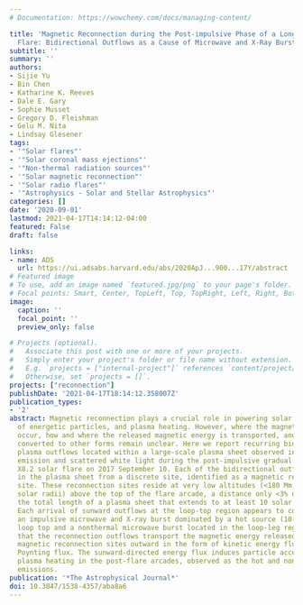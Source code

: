 ```yaml
---
# Documentation: https://wowchemy.com/docs/managing-content/

title: 'Magnetic Reconnection during the Post-impulsive Phase of a Long-duration Solar
  Flare: Bidirectional Outflows as a Cause of Microwave and X-Ray Bursts'
subtitle: ''
summary: ''
authors:
- Sijie Yu
- Bin Chen
- Katharine K. Reeves
- Dale E. Gary
- Sophie Musset
- Gregory D. Fleishman
- Gelu M. Nita
- Lindsay Glesener
tags:
- '"Solar flares"'
- '"Solar coronal mass ejections"'
- '"Non-thermal radiation sources"'
- '"Solar magnetic reconnection"'
- '"Solar radio flares"'
- '"Astrophysics - Solar and Stellar Astrophysics"'
categories: []
date: '2020-09-01'
lastmod: 2021-04-17T14:14:12-04:00
featured: False 
draft: false

links:
- name: ADS
  url: https://ui.adsabs.harvard.edu/abs/2020ApJ...900...17Y/abstract
# Featured image
# To use, add an image named `featured.jpg/png` to your page's folder.
# Focal points: Smart, Center, TopLeft, Top, TopRight, Left, Right, BottomLeft, Bottom, BottomRight.
image:
  caption: ''
  focal_point: ''
  preview_only: false

# Projects (optional).
#   Associate this post with one or more of your projects.
#   Simply enter your project's folder or file name without extension.
#   E.g. `projects = ["internal-project"]` references `content/project/deep-learning/index.md`.
#   Otherwise, set `projects = []`.
projects: ["reconnection"]
publishDate: '2021-04-17T18:14:12.358007Z'
publication_types:
- '2'
abstract: Magnetic reconnection plays a crucial role in powering solar flares, production
  of energetic particles, and plasma heating. However, where the magnetic reconnections
  occur, how and where the released magnetic energy is transported, and how it is
  converted to other forms remain unclear. Here we report recurring bidirectional
  plasma outflows located within a large-scale plasma sheet observed in extreme-ultraviolet
  emission and scattered white light during the post-impulsive gradual phase of the
  X8.2 solar flare on 2017 September 10. Each of the bidirectional outflows originates
  in the plasma sheet from a discrete site, identified as a magnetic reconnection
  site. These reconnection sites reside at very low altitudes (<180 Mm, or 0.26
  solar radii) above the top of the flare arcade, a distance only <3% of
  the total length of a plasma sheet that extends to at least 10 solar radii.
  Each arrival of sunward outflows at the loop-top region appears to coincide with
  an impulsive microwave and X-ray burst dominated by a hot source (10-20 MK) at the
  loop top and a nonthermal microwave burst located in the loop-leg region. We propose
  that the reconnection outflows transport the magnetic energy released at localized
  magnetic reconnection sites outward in the form of kinetic energy flux and/or electromagnetic
  Poynting flux. The sunward-directed energy flux induces particle acceleration and
  plasma heating in the post-flare arcades, observed as the hot and nonthermal flare
  emissions.
publication: '*The Astrophysical Journal*'
doi: 10.3847/1538-4357/aba8a6
---
```

